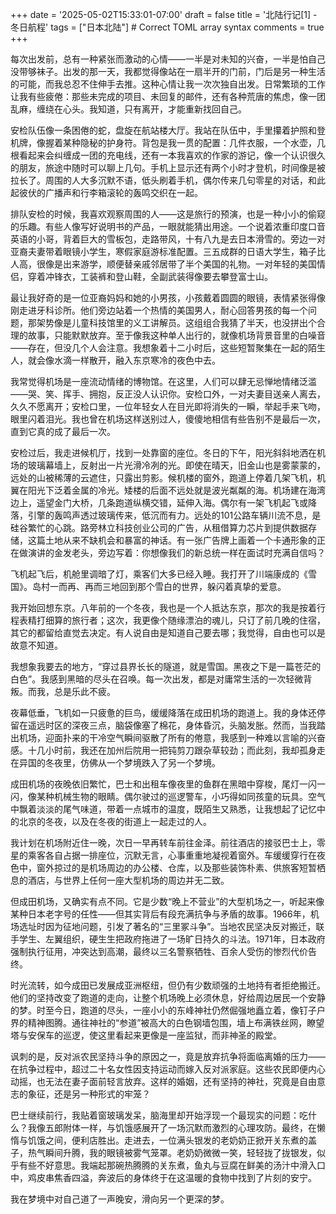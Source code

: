 +++
date = '2025-05-02T15:33:01-07:00'
draft = false
title = '北陆行记[1] - 冬日航程'
tags = ["日本北陆"] # Correct TOML array syntax
comments = true
+++

每次出发前，总有一种紧张而激动的心情——一半是对未知的兴奋，一半是怕自己没带够袜子。出发的那一天，我都觉得像站在一扇半开的门前，门后是另一种生活的可能，而我总忍不住伸手去推。这种心情让我一次次独自出发。日常繁琐的工作让我有些疲倦：那些未完成的项目、未回复的邮件，还有各种荒唐的焦虑，像一团乱麻，缠绕在心头。我知道，只有离开，才能重新找回自己。

安检队伍像一条困倦的蛇，盘旋在航站楼大厅。我站在队伍中，手里攥着护照和登机牌，像握着某种隐秘的护身符。背包是我一贯的配置：几件衣服，一个水壶，几根看起来会纠缠成一团的充电线，还有一本我喜欢的作家的游记，像一个认识很久的朋友，旅途中随时可以聊上几句。手机上显示还有两个小时才登机，时间像是被拉长了。周围的人大多沉默不语，低头刷着手机，偶尔传来几句零星的对话，和此起彼伏的广播声和行李箱滚轮的轰鸣交织在一起。

排队安检的时候，我喜欢观察周围的人——这是旅行的预演，也是一种小小的偷窥的乐趣。有些人像写好说明书的产品，一眼就能猜出用途。一个说着浓重印度口音英语的小哥，背着巨大的雪板包，走路带风，十有八九是去日本滑雪的。旁边一对亚裔夫妻带着眼镜小学生，寒假家庭游标准配置。三五成群的日语大学生，箱子比人高，很像是出来游学，顺便替亲戚邻居带了半个美国的礼物。一对年轻的美国情侣，穿着冲锋衣，工装裤和登山鞋，全副武装得像要去攀登富士山。

最让我好奇的是一位亚裔妈妈和她的小男孩，小孩戴着圆圆的眼镜，表情紧张得像刚走进牙科诊所。他们旁边站着一个热情的美国男人，耐心回答男孩的每一个问题，那架势像是儿童科技馆里的义工讲解员。这组组合我猜了半天，也没拼出个合理的故事，只能默默放弃。至于像我这种单人出行的，就像机场背景音里的白噪音——存在，但没几个人会注意。我想象着十二小时后，这些短暂聚集在一起的陌生人，就会像水滴一样散开，融入东京寒冷的夜色中去。

我常觉得机场是一座流动情绪的博物馆。在这里，人们可以肆无忌惮地情绪泛滥——哭、笑、挥手、拥抱，反正没人认识你。安检口外，一对夫妻目送亲人离去，久久不愿离开；安检口里，一位年轻女人在目光即将消失的一瞬，举起手来飞吻，眼里闪着泪光。我也曾在机场这样送别过人，傻傻地相信有些告别不是最后一次，直到它真的成了最后一次。

安检过后，我走进候机厅，找到一处靠窗的座位。冬日的下午，阳光斜斜地洒在机场的玻璃幕墙上，反射出一片光滑冷冽的光。即使在晴天，旧金山也是雾蒙蒙的，远处的山被稀薄的云遮住，只露出剪影。候机楼的窗外，跑道上停着几架飞机，机翼在阳光下泛着金属的冷光。矮楼的后面不远处就是波光粼粼的海。机场建在海湾边上，遥望金门大桥，几条跑道纵横交错，延伸入海。偶尔有一架飞机起飞或降落，引擎的轰鸣声透过玻璃传来，低沉而有力。远处的101公路车辆川流不息，是硅谷繁忙的心跳。路旁林立科技创业公司的广告，从租借算力芯片到提供数据存储，这篇土地从来不缺机会和暴富的神话。有一张广告牌上画着一个卡通形象的正在做演讲的金发老头，旁边写着：你想像我们的新总统一样在面试时充满自信吗？

飞机起飞后，机舱里调暗了灯，乘客们大多已经入睡。我打开了川端康成的《雪国》。岛村一而再、再而三地回到那个雪白的世界，躲闪着真挚的爱意。

我开始回想东京。八年前的一个冬夜，我也是一个人抵达东京，那次的我是按着行程表精打细算的旅行者；这次，我更像个随缘漂泊的魂儿，只订了前几晚的住宿，其它的都留给直觉去决定。有人说自由是知道自己要去哪；我觉得，自由也可以是故意不知道。

我想象我要去的地方，“穿过县界长长的隧道，就是雪国。黑夜之下是一篇苍茫的白色”。我感到黑暗的尽头在召唤。每一次出发，都是对庸常生活的一次轻微背叛。而我，总是乐此不疲。

夜幕低垂，飞机如一只疲惫的巨鸟，缓缓降落在成田机场的跑道上。我的身体还停留在遥远时区的深夜三点，脑袋像塞了棉花，身体昏沉，头脑发胀。然而，当我踏出机场，迎面扑来的干冷空气瞬间驱散了所有的倦意，我感到一种难以言喻的兴奋感。十几小时前，我还在加州后院用一把钝剪刀跟杂草较劲；而此刻，我却孤身走在异国的冬夜里，仿佛从一个梦境跌入了另一个梦境。

成田机场的夜晚依旧繁忙，巴士和出租车像夜里的鱼群在黑暗中穿梭，尾灯一闪一闪，像某种机械生物的眼睛。偶尔驶过的巡逻警车，小巧得如同孩童的玩具。空气中飘着淡淡的尾气味道，带着一点城市的温度，既陌生又熟悉，让我想起了记忆中的北京的冬夜，以及在冬夜的街道上一起走过的人。

我计划在机场附近住一晚，次日一早再转车前往金泽。前往酒店的接驳巴士上，零星的乘客各自占据一排座位，沉默无言，心事重重地凝视着窗外。车缓缓穿行在夜色中，窗外掠过的是机场周边的办公楼、仓库，以及那些装饰朴素、供旅客短暂栖息的酒店，与世界上任何一座大型机场的周边并无二致。

但成田机场，又确实有点不同。它是少数“晚上不营业”的大型机场之一，听起来像某种日本老字号的任性——但其实背后有段充满抗争与矛盾的故事。1966年，机场选址时因为征地问题，引发了著名的“三里冢斗争”。当地农民坚决反对搬迁，联手学生、左翼组织，硬生生把政府拖进了一场旷日持久的斗法。1971年，日本政府强制执行征用，冲突达到高潮，最终以三名警察牺牲、百余人受伤的惨烈代价告终。

时光流转，如今成田已发展成亚洲枢纽，但仍有少数顽强的土地持有者拒绝搬迁。他们的坚持改变了跑道的走向，让整个机场晚上必须休息，好给周边居民一个安静的梦。时至今日，跑道的尽头，一座小小的东峰神社仍然倔强地矗立着，像钉子户界的精神图腾。通往神社的“参道”被高大的白色钢墙包围，墙上布满铁丝网，瞭望塔与安保车的巡逻，使这里看起来更像是一座监狱，而非神圣的殿堂。

讽刺的是，反对派农民坚持斗争的原因之一，竟是放弃抗争将面临离婚的压力——在抗争过程中，超过二十名女性因支持运动而嫁入反对派家庭。这些农民即便内心动摇，也无法在妻子面前轻言放弃。这样的婚姻，还有坚持的神社，究竟是自由意志的象征，还是另一种形式的牢笼？

巴士继续前行，我贴着窗玻璃发呆，脑海里却开始浮现一个最现实的问题：吃什么？我像五郎附体一样，与饥饿感展开了一场沉默而激烈的心理攻防。最终，在懒惰与饥饿之间，便利店胜出。走进去，一位满头银发的老奶奶正掀开关东煮的盖子，热气瞬间升腾，我的眼镜被雾气笼罩。老奶奶微微一笑，轻轻拢了拢银发，似乎有些不好意思。我端起那碗热腾腾的关东煮，鱼丸与豆腐在鲜美的汤汁中滑入口中，鸡皮串焦香四溢，奔波后的身体终于在这温暖的食物中找到了片刻的安宁。

我在梦境中对自己道了一声晚安，滑向另一个更深的梦。
